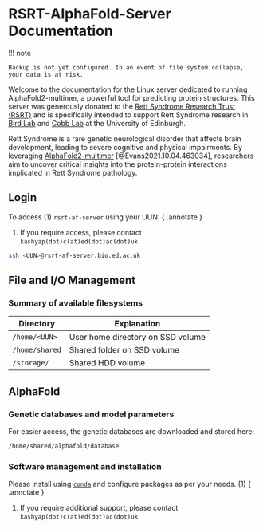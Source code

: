 # RSRT-AlphaFold-Server Documentation

!!! note

    Backup is not yet configured. In an event of file system collapse, your data is at risk.


Welcome to the documentation for the Linux server dedicated to running AlphaFold2-multimer, a powerful tool for predicting protein structures. This server was generously donated to the [Rett Syndrome Research Trust (RSRT)](https://reverserett.org/) and is specifically intended to support Rett Syndrome research in [Bird Lab](https://www.ed.ac.uk/biology/groups/bird) and [Cobb Lab](http://www.cobblab.science/) at the University of Edinburgh. 

Rett Syndrome is a rare genetic neurological disorder that affects brain development, leading to severe cognitive and physical impairments. By leveraging [AlphaFold2-multimer](https://github.com/google-deepmind/alphafold) [@Evans2021.10.04.463034], researchers aim to uncover critical insights into the protein-protein interactions implicated in Rett Syndrome pathology.

## Login

To access (1) `rsrt-af-server` using your UUN:
{ .annotate }

1.  If you require access, please contact `kashyap(dot)c(at)ed(dot)ac(dot)uk`

```bash
ssh <UUN>@rsrt-af-server.bio.ed.ac.uk
```

## File and I/O Management

### Summary of available filesystems


| Directory | Explanation |
| ---- | ---- |
| `/home/<UUN>`| User home directory on SSD volume |
| `/home/shared` | Shared folder on SSD volume |
| `/storage/` | Shared HDD volume |


## AlphaFold

### Genetic databases and model parameters

For easier access, the genetic databases are downloaded and stored here:

```bash
/home/shared/alphafold/database
```

### Software management and installation

Please install using [`conda`](https://github.com/conda-forge/miniforge) and configure packages as per your needs. (1)
{ .annotate }

1.  If you require additional support, please contact `kashyap(dot)c(at)ed(dot)ac(dot)uk`
